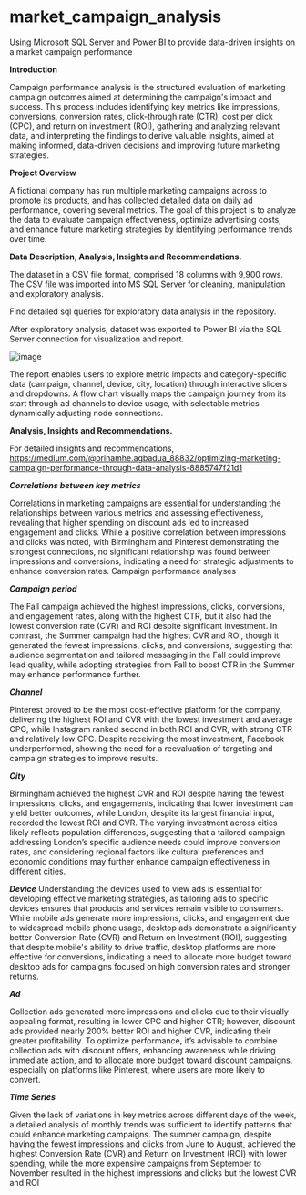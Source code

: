 # market_campaign_analysis
Using Microsoft SQL Server and Power BI to provide data-driven insights on a market campaign performance

**Introduction**

Campaign performance analysis is the structured evaluation of marketing campaign outcomes aimed at determining the campaign's impact and success. This process includes identifying key metrics like impressions, conversions, conversion rates, click-through rate (CTR), cost per click (CPC), and return on investment (ROI), gathering and analyzing relevant data, and interpreting the findings to derive valuable insights, aimed at making informed, data-driven decisions and improving future marketing strategies.

**Project Overview**

A fictional company has run multiple marketing campaigns across to promote its products, and has collected detailed data on daily ad performance, covering several metrics. The goal of this project is to analyze the data to evaluate campaign effectiveness, optimize advertising costs, and enhance future marketing strategies by identifying performance trends over time.

**Data Description, Analysis, Insights and Recommendations.**

The dataset in a CSV file format, comprised 18 columns with 9,900 rows. The CSV file was imported into MS SQL Server for cleaning, manipulation and exploratory analysis. 

Find detailed sql queries for exploratory data analysis in the repository. 

After exploratory analysis, dataset was exported to Power BI via the SQL Server connection for visualization and report. 

![image](https://github.com/user-attachments/assets/61aee0ab-690e-4bb5-a092-839f3bed4d47)

The report enables users to explore metric impacts and category-specific data (campaign, channel, device, city, location) through interactive slicers and dropdowns. A flow chart visually maps the campaign journey from its start through ad channels to device usage, with selectable metrics dynamically adjusting node connections.


**Analysis, Insights and Recommendations.**

For detailed insights and recommendations, https://medium.com/@orinamhe.agbadua_88832/optimizing-marketing-campaign-performance-through-data-analysis-8885747f21d1


**_Correlations between key metrics_**

Correlations in marketing campaigns are essential for understanding the relationships between various metrics and assessing effectiveness, revealing that higher spending on discount ads led to increased engagement and clicks. While a positive correlation between impressions and clicks was noted, with Birmingham and Pinterest demonstrating the strongest connections, no significant relationship was found between impressions and conversions, indicating a need for strategic adjustments to enhance conversion rates.
Campaign performance analyses

_**Campaign period**_

The Fall campaign achieved the highest impressions, clicks, conversions, and engagement rates, along with the highest CTR, but it also had the lowest conversion rate (CVR) and ROI despite significant investment. In contrast, the Summer campaign had the highest CVR and ROI, though it generated the fewest impressions, clicks, and conversions, suggesting that audience segmentation and tailored messaging in the Fall could improve lead quality, while adopting strategies from Fall to boost CTR in the Summer may enhance performance further.

_**Channel**_

Pinterest proved to be the most cost-effective platform for the company, delivering the highest ROI and CVR with the lowest investment and average CPC, while Instagram ranked second in both ROI and CVR, with strong CTR and relatively low CPC. Despite receiving the most investment, Facebook underperformed, showing the need for a reevaluation of targeting and campaign strategies to improve results.

_**City**_

Birmingham achieved the highest CVR and ROI despite having the fewest impressions, clicks, and engagements, indicating that lower investment can yield better outcomes, while London, despite its largest financial input, recorded the lowest ROI and CVR. The varying investment across cities likely reflects population differences, suggesting that a tailored campaign addressing London’s specific audience needs could improve conversion rates, and considering regional factors like cultural preferences and economic conditions may further enhance campaign effectiveness in different cities.

_**Device**_
Understanding the devices used to view ads is essential for developing effective marketing strategies, as tailoring ads to specific devices ensures that products and services remain visible to consumers. While mobile ads generate more impressions, clicks, and engagement due to widespread mobile phone usage, desktop ads demonstrate a significantly better Conversion Rate (CVR) and Return on Investment (ROI), suggesting that despite mobile's ability to drive traffic, desktop platforms are more effective for conversions, indicating a need to allocate more budget toward desktop ads for campaigns focused on high conversion rates and stronger returns.

_**Ad**_

Collection ads generated more impressions and clicks due to their visually appealing format, resulting in lower CPC and higher CTR; however, discount ads provided nearly 200% better ROI and higher CVR, indicating their greater profitability. To optimize performance, it’s advisable to combine collection ads with discount offers, enhancing awareness while driving immediate action, and to allocate more budget toward discount campaigns, especially on platforms like Pinterest, where users are more likely to convert.

_**Time Series**_

Given the lack of variations in key metrics across different days of the week, a detailed analysis of monthly trends was sufficient to identify patterns that could enhance marketing campaigns. The summer campaign, despite having the fewest impressions and clicks from June to August, achieved the highest Conversion Rate (CVR) and Return on Investment (ROI) with lower spending, while the more expensive campaigns from September to November resulted in the highest impressions and clicks but the lowest CVR and ROI

